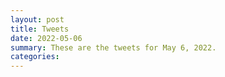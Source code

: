 ```yaml
---
layout: post
title: Tweets
date: 2022-05-06
summary: These are the tweets for May 6, 2022.
categories:
---
```


